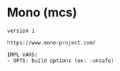 # Mono (mcs)

`version 1`

```
https://www.mono-project.com/

IMPL VARS:
- OPTS: build options (ex: -unsafe)
  
```